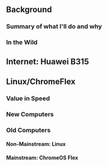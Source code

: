 ## Background

### Summary of what I'll do and why

### In the Wild

### 

## Internet: Huawei B315

## Linux/ChromeFlex

### Value in Speed

### New Computers



### Old Computers

#### Non-Mainstream: Linux

#### Mainstream: ChromeOS Flex


